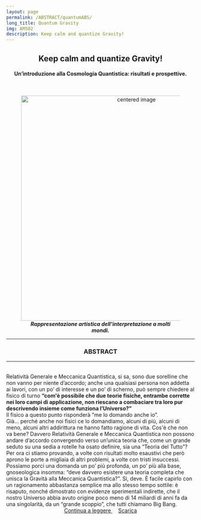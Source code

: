 ```yaml
---
layout: page
permalink: /ABSTRACT/quantumABS/
long_title: Quantum Gravity
img: AMS02
description: Keep calm and quantize Gravity!
---
```

<center>
 <h2>Keep calm and quantize Gravity! </h2>
 <h4>Un’introduzione alla Cosmologia Quantistica: risultati e prospettive.</h4>
 <br> </center>

<section>
 <figure>
<center>
    <img src="/perugia/ImmaginiAbstract/quantumABS.png" alt="centered image" style="max-width:100%"
    height="auto" width="600" class="responsive" >
</center>
<center>
<figcaption>  <b><em>Rappresentazione artistica dell'interpretazione a molti mondi.</em></b> </figcaption>
</center>
</figure>
 <section>

<hr>
 <section>
 <center> <h3> ABSTRACT </h3> </center>
 <hr>
<br>
Relatività Generale e Meccanica Quantistica, si sa,
 sono due sorelline che non vanno per niente d’accordo; anche
  una qualsiasi persona non addetta ai lavori, con un po’ di interesse
   e un po’ di scherno, può sempre chiedere al fisico di turno <b>“com'è possibile che due teorie fisiche, entrambe corrette nei loro campi di applicazione, non riescano a combaciare tra loro pur descrivendo insieme come funziona l’Universo?”</b>
   <br>Il fisico a questo punto risponderà “me lo domando anche io”. <br> Già… perché anche noi fisici ce lo domandiamo, alcuni di più, alcuni di meno, alcuni altri addirittura ne hanno fatto ragione di vita. Cos'è che non va bene? Davvero Relatività Generale e Meccanica Quantistica non possono andare d’accordo convergendo verso un’unica teoria che, come un grande seduto su una sedia a rotelle ha osato definire, sia una “Teoria del Tutto”? Per ora ci stiamo provando, a volte con risultati molto esaustivi che però aprono le porte a migliaia di altri problemi, a volte con tristi insuccessi. Possiamo porci una domanda un po’ più profonda, un po’ più alla base, gnoseologica insomma: “deve davvero esistere una teoria completa che unisca la Gravità alla Meccanica Quantistica?”. Si, deve. È facile capirlo con un ragionamento abbastanza semplice ma allo stesso tempo sottile: è risaputo, nonché dimostrato con evidenze sperimentali indirette, che il nostro Universo abbia avuto origine poco meno di 14 miliardi di anni fa da una singolarità, da un “grande scoppio”,  che tutti chiamano Big Bang.<br>
 <center>
<a href="/perugia/ArticoliHTML/quantum/"> Continua a leggere </a> &nbsp; &nbsp;
<a href="/perugia/DOWNLOADSINGLE/quantumSINGLE.pdf"> Scarica </a>
</center>
